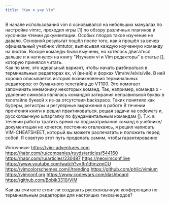 ```yaml
---
title: "Как я учу Vim"
---
```

В начале использования vim я основывался на небольших мануалах по настройке vimrc, проходил игры [1] по обзору различных плагинов и кусочном чтении документации. Особых плодов такое изучение не давало. 
Основной результат пошёл после того, как я прошёл за вечер официальный учебник vimtutor, выписывая каждую изученную команду на листок. Вскоре 
команды были выучены, но хотелось двигаться дальше и я наткнулся на книгу "Изучаем vi и Vim редакторы" в статье [], которую принялся читать.   
Как по мне, это идеальный вариант, чтобы начать разбираться в терминальных редакторах ex, vi (ви-ай) и форках Vim/nvi/elvis/vile. 
В ней хорошо описывается история возникновения терминальных редакторов: от бумажного телетайпа до VT100. Это помогает запоминать мнемонику некоторых команд. Так, например, 
команда x - удаление симовла являлась командой затирания неправильной буквы в телетайпе буквой x из-за отсутствия backspace. Таких понятиях как буферы, регистры и регулярные выражения 
в работе В течении прочтения книги я решил 
практиковаться, решая задачи на codewars и, русскоязычную шпаргалку по фундаментальным командам []. Т.к. в течении работы тратить время на подсматривание команд в 
учебнике/документации не хочется, постоянно отвлекаясь, я решил написать VIM-CHEATSHEET, который вы можете распечатать и положить перед собой. Я советую этот путь проделать 
самим, чтобы гарантированно   


Источники:
https://vim-adventures.com
https://habr.com/ru/companies/ruvds/articles/544160
https://habr.com/ru/articles/230487
https://neovimconf.live
https://www.youtube.com/watch?v=9n1dtmzqnCU
https://vimcolorschemes.com/i/trending
https://github.com/philc/vimium
https://vimconf.org
https://www.codewars.com/dashboard
https://github.com/Bobik3310/VIM

Как вы считаете стоит ли создавать русскоязычную конференцию по терминальным редакторам для настоящих гиков/нердов?
